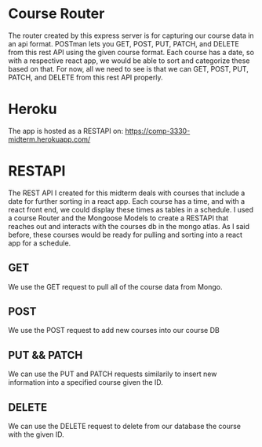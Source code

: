 # Course Router

The router created by this express server is for capturing our course data in an api format. POSTman lets you GET, POST, PUT, PATCH, and DELETE from this rest API using the given course format. Each course has a date, so with a respective react app, we would be able to sort and categorize these based on that. For now, all we need to see is that we can GET, POST, PUT, PATCH, and DELETE from this rest API properly.

# Heroku

The app is hosted as a RESTAPI on: https://comp-3330-midterm.herokuapp.com/

# RESTAPI

The REST API I created for this midterm deals with courses that include a date for further sorting in a react app. Each course has a time, and with a react front end, we could display these times as tables in a schedule. I used a course Router and the Mongoose Models to create a RESTAPI that reaches out and interacts with the courses db in the mongo atlas. As I said before, these courses would be ready for pulling and sorting into a react app for a schedule.

## GET 

We use the GET request to pull all of the course data from Mongo.

## POST

We use the POST request to add new courses into our course DB

## PUT && PATCH

We can use the PUT and PATCH requests similarily to insert new information into a specified course given the ID.

## DELETE

We can use the DELETE request to delete from our database the course with the given ID.

